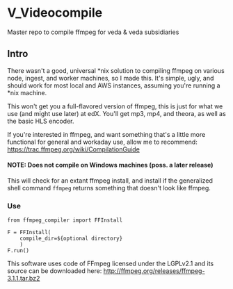 # V_Videocompile
Master repo to compile ffmpeg for veda & veda subsidiaries

## Intro
There wasn't a good, universal *nix solution to compiling ffmpeg on various
node, ingest, and worker machines, so I made this. It's simple, ugly, and should
work for most local and AWS instances, assuming you're running a *nix machine.


This won't get you a full-flavored version of ffmpeg, this is just for what we use 
(and might use later) at edX. You'll get mp3, mp4, and theora, as well as the 
basic HLS encoder. 

If you're interested in ffmpeg, and want something that's a little more functional
for general and workaday use, allow me to recommend:  https://trac.ffmpeg.org/wiki/CompilationGuide

#### NOTE: Does not compile on Windows machines (poss. a later release)

This will check for an extant ffmpeg install, and install if the generalized shell command `ffmpeg` returns something that doesn't look like ffmpeg.

### Use

    from ffmpeg_compiler import FFInstall

    F = FFInstall(
        compile_dir=${optional directory}
        )
    F.run()




This software uses code of FFmpeg licensed under the LGPLv2.1 and its source can be
downloaded here:
    http://ffmpeg.org/releases/ffmpeg-3.1.1.tar.bz2

